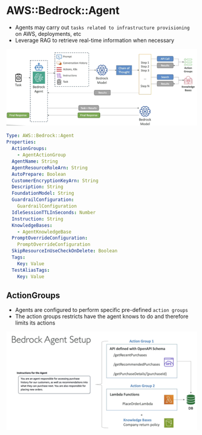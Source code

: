 # AWS::Bedrock::Agent

- Agents may carry out `tasks related to infrastructure provisioning` on AWS, deployments, etc
- Leverage RAG to retrieve real-time information when necessary

![Agent Tasks](.images/agent-tasks.png)

```yaml
Type: AWS::Bedrock::Agent
Properties:
  ActionGroups:
    - AgentActionGroup
  AgentName: String
  AgentResourceRoleArn: String
  AutoPrepare: Boolean
  CustomerEncryptionKeyArn: String
  Description: String
  FoundationModel: String
  GuardrailConfiguration:
    GuardrailConfiguration
  IdleSessionTTLInSeconds: Number
  Instruction: String
  KnowledgeBases:
    - AgentKnowledgeBase
  PromptOverrideConfiguration:
    PromptOverrideConfiguration
  SkipResourceInUseCheckOnDelete: Boolean
  Tags:
    Key: Value
  TestAliasTags:
    Key: Value
```

## ActionGroups

- Agents are configured to perform specific pre-defined `action groups`
- The action groups restricts have the agent knows to do and therefore limits its actions

![Agend Action Groups](.images/agent-action-groups.png)
